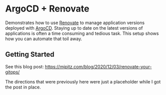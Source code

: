 # ArgoCD + Renovate

Demonstrates how to use [Renovate]() to manage application versions deployed with [ArgoCD]().
Staying up to date on the latest versions of applications is often a time consuming and tedious task.
This setup shows how you can automate that toil away.

[Renovate]: https://github.com/renovatebot/
[ArgoCD]: https://github.com/argoproj/argo-cd/

## Getting Started

See this blog post: https://mjpitz.com/blog/2020/12/03/renovate-your-gitops/

The directions that were previously here were just a placeholder while I got the post in place.
